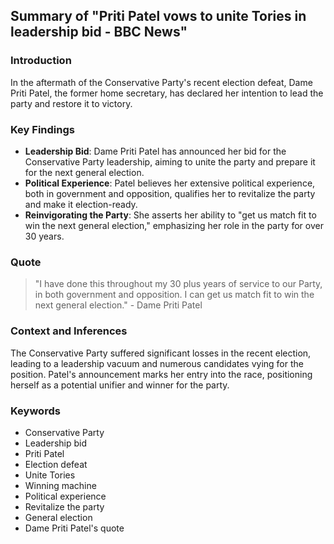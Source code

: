  ## Summary of "Priti Patel vows to unite Tories in leadership bid - BBC News"

### Introduction
In the aftermath of the Conservative Party's recent election defeat, Dame Priti Patel, the former home secretary, has declared her intention to lead the party and restore it to victory.

### Key Findings
- **Leadership Bid**: Dame Priti Patel has announced her bid for the Conservative Party leadership, aiming to unite the party and prepare it for the next general election.
- **Political Experience**: Patel believes her extensive political experience, both in government and opposition, qualifies her to revitalize the party and make it election-ready.
- **Reinvigorating the Party**: She asserts her ability to "get us match fit to win the next general election," emphasizing her role in the party for over 30 years.

### Quote
>"I have done this throughout my 30 plus years of service to our Party, in both government and opposition. I can get us match fit to win the next general election." - Dame Priti Patel

### Context and Inferences
The Conservative Party suffered significant losses in the recent election, leading to a leadership vacuum and numerous candidates vying for the position. Patel's announcement marks her entry into the race, positioning herself as a potential unifier and winner for the party.

### Keywords
- Conservative Party
- Leadership bid
- Priti Patel
- Election defeat
- Unite Tories
- Winning machine
- Political experience
- Revitalize the party
- General election
- Dame Priti Patel's quote